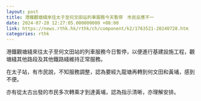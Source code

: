 ```yaml
---
layout: post
title: 港鐵觀塘綫來往太子至何文田站列車服務今天暫停　市民反應不一
date: 2024-07-28 12:27:05.000000000 +08:00
link: https://news.rthk.hk/rthk/ch/component/k2/1763521-20240728.htm
categories: rthk
---
```


港鐵觀塘綫來往太子至何文田站的列車服務今日暫停，以便進行基建設施工程，觀塘綫其他路段及其他鐵路綫維持正常服務。

在太子站，有市民說，不知服務調整，認為要經九龍塘再轉到何文田和黃埔，感到不便。

亦有從太古出發的市民多次轉乘才到達黃埔，認為指示清晰，亦理解安排。
